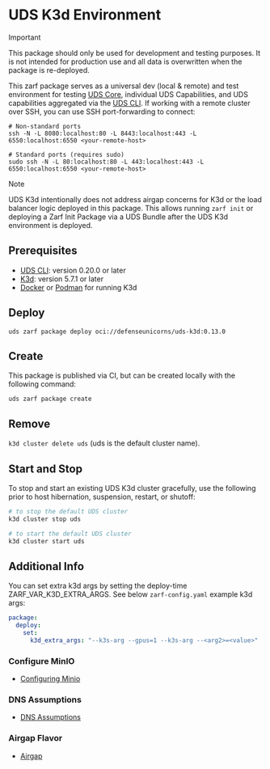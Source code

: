 # UDS K3d Environment

> [!IMPORTANT]
> This package should only be used for development and testing purposes. It is not intended for production use and all data is overwritten when the package is re-deployed.

This zarf package serves as a universal dev (local & remote) and test environment for testing [UDS Core](https://github.com/defenseunicorns/uds-core), individual UDS Capabilities, and UDS capabilities aggregated via the [UDS CLI](https://github.com/defenseunicorns/uds-cli). If working with a remote cluster over SSH, you can use SSH port-forwarding to connect:

```console
# Non-standard ports
ssh -N -L 8080:localhost:80 -L 8443:localhost:443 -L 6550:localhost:6550 <your-remote-host>

# Standard ports (requires sudo)
sudo ssh -N -L 80:localhost:80 -L 443:localhost:443 -L 6550:localhost:6550 <your-remote-host>
```

> [!NOTE]
> UDS K3d intentionally does not address airgap concerns for K3d or the load balancer logic deployed in this package. This allows running `zarf init` or deploying a Zarf Init Package via a UDS Bundle after the UDS K3d environment is deployed.

## Prerequisites

- [UDS CLI](https://uds.defenseunicorns.com/reference/cli/quickstart-and-usage/#install): version 0.20.0 or later
- [K3d](https://k3d.io/#installation): version 5.7.1 or later
- [Docker](https://docs.docker.com/get-docker/) or [Podman](https://podman.io/getting-started/installation) for running K3d

## Deploy

<!-- x-release-please-start-version -->

`uds zarf package deploy oci://defenseunicorns/uds-k3d:0.13.0`

<!-- x-release-please-end -->

## Create

This package is published via CI, but can be created locally with the following command:

`uds zarf package create`

## Remove

`k3d cluster delete uds` (uds is the default cluster name).

## Start and Stop

To stop and start an existing UDS K3d cluster gracefully, use the following prior to host hibernation, suspension, restart, or shutoff:

```bash
# to stop the default UDS cluster
k3d cluster stop uds

# to start the default UDS cluster
k3d cluster start uds
```

## Additional Info

You can set extra k3d args by setting the deploy-time ZARF_VAR_K3D_EXTRA_ARGS. See below `zarf-config.yaml` example k3d args:

```yaml
package:
  deploy:
    set:
      k3d_extra_args: "--k3s-arg --gpus=1 --k3s-arg --<arg2>=<value>"
```

### Configure MinIO

- [Configuring Minio](docs/MINIO.md)

### DNS Assumptions

- [DNS Assumptions](docs/DNS.md)

### Airgap Flavor

- [Airgap](docs/AIRGAP.md)
